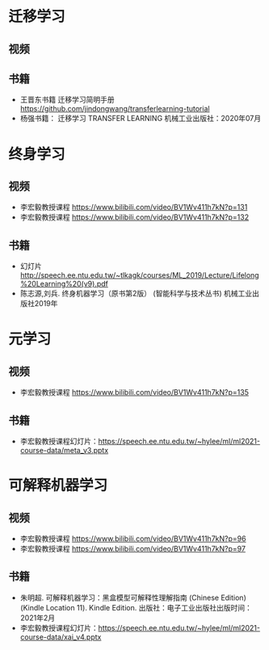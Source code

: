 # 迁移学习
## 视频

## 书籍
* 王晋东书籍 迁移学习简明手册 https://github.com/jindongwang/transferlearning-tutorial
* 杨强书籍： 迁移学习 TRANSFER LEARNING  机械工业出版社：2020年07月
# 终身学习
## 视频
* 李宏毅教授课程 https://www.bilibili.com/video/BV1Wv411h7kN?p=131    
* 李宏毅教授课程 https://www.bilibili.com/video/BV1Wv411h7kN?p=132 
## 书籍
* 幻灯片 http://speech.ee.ntu.edu.tw/~tlkagk/courses/ML_2019/Lecture/Lifelong%20Learning%20(v9).pdf
* 陈志源,刘兵. 终身机器学习（原书第2版） (智能科学与技术丛书) 机械工业出版社2019年
# 元学习
## 视频
* 李宏毅教授课程 https://www.bilibili.com/video/BV1Wv411h7kN?p=135
## 书籍
* 李宏毅教授课程幻灯片：https://speech.ee.ntu.edu.tw/~hylee/ml/ml2021-course-data/meta_v3.pptx
# 可解释机器学习
## 视频
* 李宏毅教授课程 https://www.bilibili.com/video/BV1Wv411h7kN?p=96
* 李宏毅教授课程 https://www.bilibili.com/video/BV1Wv411h7kN?p=97
## 书籍
* 朱明超. 可解释机器学习：黑盒模型可解释性理解指南 (Chinese Edition) (Kindle Location 11). Kindle Edition. 出版社：电子工业出版社出版时间：2021年2月
* 李宏毅教授课程幻灯片：https://speech.ee.ntu.edu.tw/~hylee/ml/ml2021-course-data/xai_v4.pptx
